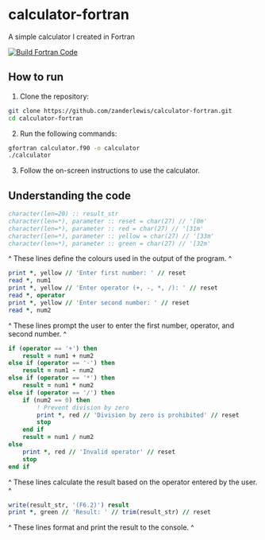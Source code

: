 # calculator-fortran
A simple calculator I created in Fortran

[![Build Fortran Code](https://github.com/zanderlewis/calculator-fortran/actions/workflows/build.yml/badge.svg)](https://github.com/zanderlewis/calculator-fortran/actions/workflows/build.yml)

## How to run
1. Clone the repository:
```bash
git clone https://github.com/zanderlewis/calculator-fortran.git
cd calculator-fortran
```
2. Run the following commands:
```bash
gfortran calculator.f90 -o calculator
./calculator
```
3. Follow the on-screen instructions to use the calculator.

## Understanding the code

```fortran
character(len=20) :: result_str
character(len=*), parameter :: reset = char(27) // '[0m'
character(len=*), parameter :: red = char(27) // '[31m'
character(len=*), parameter :: yellow = char(27) // '[33m'
character(len=*), parameter :: green = char(27) // '[32m'
```
^ These lines define the colours used in the output of the program. ^

```fortran
print *, yellow // 'Enter first number: ' // reset
read *, num1
print *, yellow // 'Enter operator (+, -, *, /): ' // reset
read *, operator
print *, yellow // 'Enter second number: ' // reset
read *, num2
```
^ These lines prompt the user to enter the first number, operator, and second number. ^

```fortran
if (operator == '+') then
    result = num1 + num2
else if (operator == '-') then
    result = num1 - num2
else if (operator == '*') then
    result = num1 * num2
else if (operator == '/') then
    if (num2 == 0) then
        ! Prevent division by zero
        print *, red // 'Division by zero is prohibited' // reset
        stop
    end if
    result = num1 / num2
else
    print *, red // 'Invalid operator' // reset
    stop
end if
```
^ These lines calculate the result based on the operator entered by the user. ^

```fortran
write(result_str, '(F6.2)') result
print *, green // 'Result: ' // trim(result_str) // reset
```
^ These lines format and print the result to the console. ^
